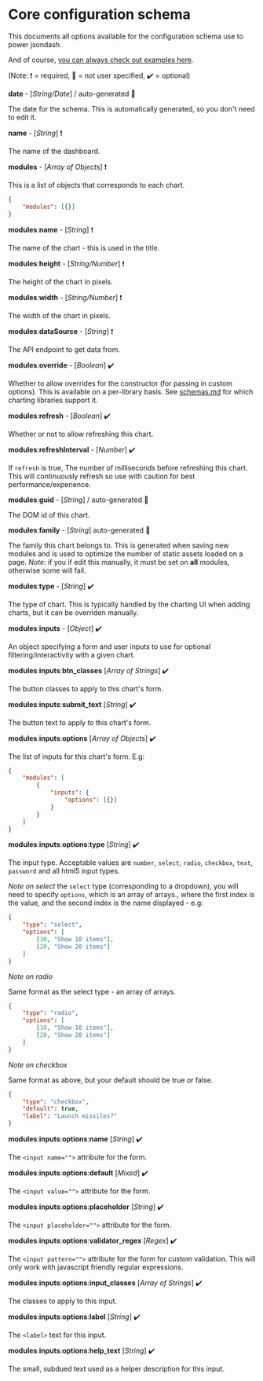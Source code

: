 # Core configuration schema

This documents all options available for the configuration schema use to power jsondash.

And of course, [you can always check out examples here](example_app/examples/config).

(Note: :heavy_exclamation_mark: = required, :no_entry_sign: = not user specified, :heavy_check_mark: = optional)

**date** - [*String/Date*] / auto-generated :no_entry_sign:

The date for the schema. This is automatically generated, so you don't need to edit it.

**name** - [*String*] :heavy_exclamation_mark:

The name of the dashboard.

**modules** - [*Array of Object*s] :heavy_exclamation_mark:

This is a list of objects that corresponds to each chart.

```json
{
    "modules": [{}]
}
```

**modules**:**name** - [*String*] :heavy_exclamation_mark:

The name of the chart - this is used in the title.

**modules**:**height** - [*String/Number*] :heavy_exclamation_mark:

The height of the chart in pixels.

**modules**:**width** - [*String/Number*] :heavy_exclamation_mark:

The width of the chart in pixels.

**modules**:**dataSource** - [*String*] :heavy_exclamation_mark:

The API endpoint to get data from.

**modules**:**override** - [*Boolean*] :heavy_check_mark:

Whether to allow overrides for the constructor (for passing in custom options). This is available on a per-library basis. See [schemas.md](schemas.md) for which charting libraries support it.

**modules**:**refresh** - [*Boolean*] :heavy_check_mark:

Whether or not to allow refreshing this chart.

**modules**:**refreshInterval** - [*Number*] :heavy_check_mark:

If `refresh` is true, The number of milliseconds before refreshing this chart. This will continuously refresh so use with caution for best performance/experience.

**modules**:**guid** - [*String*] / auto-generated :no_entry_sign:

The DOM id of this chart.

**modules**:**family** - [*String*] auto-generated :no_entry_sign:

The family this chart belongs to. This is generated when saving new modules and is used to optimize the number of static assets loaded on a page. *Note*: if you if edit this manually, it must be set on **all** modules, otherwise some will fail.

**modules**:**type** - [*String*] :heavy_check_mark:

The type of chart. This is typically handled by the charting UI when adding charts, but it can be overriden manually.

**modules**:**inputs** - [*Object*] :heavy_check_mark:

An object specifying a form and user inputs to use for optional filtering/interactivity with a given chart.

**modules**:**inputs**:**btn_classes** [*Array of Strings*] :heavy_check_mark:

The button classes to apply to this chart's form.

**modules**:**inputs**:**submit_text** [*String*] :heavy_check_mark:

The button text to apply to this chart's form.

**modules**:**inputs**:**options** [*Array of Objects*] :heavy_check_mark:

The list of inputs for this chart's form. E.g:

```json
{
    "modules": [
        {
            "inputs": {
                "options": [{}]
            }
        }
    ]
}
```

**modules**:**inputs**:**options**:**type** [*String*] :heavy_check_mark:

The input type. Acceptable values are `number`, `select`, `radio`, `checkbox`, `text`, `password` and all html5 input types.

*Note on select* the `select` type (corresponding to a dropdown), you will need to specify `options`, which is an array of arrays., where the first index is the value, and the second index is the name displayed - e.g:

```json
{
    "type": "select",
    "options": [
        [10, "Show 10 items"],
        [20, "Show 20 items"]
    ]
}
```

*Note on radio*

Same format as the select type - an array of arrays.

```json
{
    "type": "radio",
    "options": [
        [10, "Show 10 items"],
        [20, "Show 20 items"]
    ]
}
```

*Note on checkbox*

Same format as above, but your default should be true or false.

```json
{
    "type": "checkbox",
    "default": true,
    "label": "Launch missiles?"
}
```

**modules**:**inputs**:**options**:**name** [*String*] :heavy_check_mark:

The `<input name="">` attribute for the form.

**modules**:**inputs**:**options**:**default** [*Mixed*] :heavy_check_mark:

The `<input value="">` attribute for the form.

**modules**:**inputs**:**options**:**placeholder** [*String*] :heavy_check_mark:

The `<input placeholder="">` attribute for the form.

**modules**:**inputs**:**options**:**validator_regex** [*Regex*] :heavy_check_mark:

The `<input pattern="">` attribute for the form for custom validation. This will only work with javascript friendly regular expressions.

**modules**:**inputs**:**options**:**input_classes** [*Array of Strings*] :heavy_check_mark:

The classes to apply to this input.

**modules**:**inputs**:**options**:**label** [*String*] :heavy_check_mark:

The `<label>` text for this input.

**modules**:**inputs**:**options**:**help_text** [*String*] :heavy_check_mark:

The small, subdued text used as a helper description for this input.
